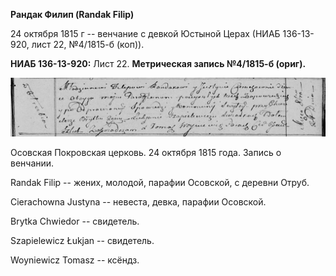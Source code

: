 **Рандак Филип (Randak Filip)**

24 октября 1815 г -- венчание с девкой Юстыной Церах (НИАБ 136-13-920,
лист 22, №4/1815-б (коп)).

**НИАБ 136-13-920:** Лист 22. **Метрическая запись №4/1815-б (ориг).**

![](./media/6dcb282772a183b1844b8b304216e1c1e74be0ff.png)

Осовская Покровская церковь. 24 октября 1815 года. Запись о венчании.

Randak Filip -- жених, молодой, парафии Осовской, с деревни Отруб.

Cierachowna Justyna -- невеста, девка, парафии Осовской.

Brytka Chwiedor -- свидетель.

Szapielewicz Łukjan -- свидетель.

Woyniewicz Tomasz -- ксёндз.
